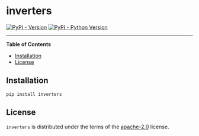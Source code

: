 # inverters

[![PyPI - Version](https://img.shields.io/pypi/v/inverters.svg)](https://pypi.org/project/inverters)
[![PyPI - Python Version](https://img.shields.io/pypi/pyversions/inverters.svg)](https://pypi.org/project/inverters)

-----

**Table of Contents**

- [Installation](#installation)
- [License](#license)

## Installation

```console
pip install inverters
```

## License

`inverters` is distributed under the terms of the [apache-2.0](https://choosealicense.com/licenses/apache-2.0/) license.
